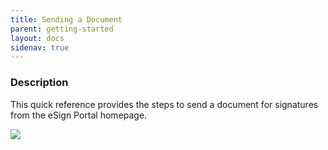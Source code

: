 ```yaml
---
title: Sending a Document
parent: getting-started
layout: docs
sidenav: true
---
```

### Description

This quick reference provides the steps to send a document for signatures from the eSign Portal homepage.

![](/images/uploads/overview_of_esign_portal_homepage_1.png)